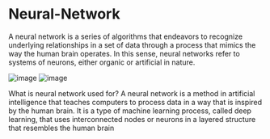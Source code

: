 # Neural-Network
A neural network is a series of algorithms that endeavors to recognize underlying relationships in a set of data through a process that mimics the way the human brain operates. In this sense, neural networks refer to systems of neurons, either organic or artificial in nature.

![image](https://encrypted-tbn0.gstatic.com/images?q=tbn:ANd9GcQTZc7Yx6AsZQS44nutGYs0p6HnvT956PbRhg&usqp=CAU)
![image](https://www.google.com/imgres?imgurl=https%3A%2F%2Fmedia.istockphoto.com%2Fid%2F1216658919%2Fphoto%2Fneuronal-network-with-electrical-activity-of-neuron-cells-3d-rendering-illustration.jpg%3Fb%3D1%26s%3D170667a%26w%3D0%26k%3D20%26c%3DCoj-cEqmYHRseMjioyIf97iXG_o0KNg91JNQgmtming%3D&imgrefurl=https%3A%2F%2Funsplash.com%2Fs%2Fphotos%2Fneural-network&tbnid=4WmfqmUC5qn8aM&vet=12ahUKEwjvo_y_j8D9AhVCxTgGHUIRCGoQMygqegUIARC-Ag..i&docid=w-8GCaFJl6TyCM&w=550&h=314&q=neural%20network%20hd%20images&ved=2ahUKEwjvo_y_j8D9AhVCxTgGHUIRCGoQMygqegUIARC-Ag)


What is neural network used for?
A neural network is a method in artificial intelligence that teaches computers to process data in a way that is inspired by the human brain. It is a type of machine learning process, called deep learning, that uses interconnected nodes or neurons in a layered structure that resembles the human brain
